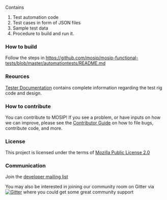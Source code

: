 Contains 
1.  Test automation code
2.  Test cases in form of JSON files
3.  Sample test data
4.  Procedure to build and run it.

### How to build
Follow the steps in https://github.com/mosip/mosip-functional-tests/blob/master/automationtests/README.md

### Reources
[Tester Documentation](https://github.com/mosip/mosip-docs/wiki/Tester-Documentation) contains complete information regarding the test rig code and design.  

### How to contribute
You can contribute to MOSIP! If you see a problem, or have inputs on how we can improve, please see the [Contributor Guide](https://github.com/mosip/mosip-docs/wiki/Contributor-Guide) on how to file bugs, contribute code, and more.

### License
This project is licensed under the terms of [Mozilla Public License 2.0](https://github.com/mosip/mosip-platform/blob/master/LICENSE)

### Communication
Join the [developer mailing list](https://groups.io/g/mosip-dev)

You may also be interested in joining our community room on Gitter via [![Gitter](https://badges.gitter.im/mosip-community/community.svg)](https://gitter.im/mosip-community/community?utm_source=badge&utm_medium=badge&utm_campaign=pr-badge)  where you could get some great community support
